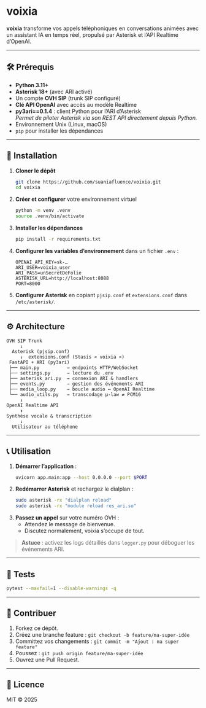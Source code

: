 # voixia

**voixia** transforme vos appels téléphoniques en conversations animées avec un assistant IA en temps réel, propulsé par Asterisk et l’API Realtime d’OpenAI.

---

## 🛠️ Prérequis

- **Python 3.11+**
- **Asterisk 18+** (avec ARI activé)
- Un compte **OVH SIP** (trunk SIP configuré)
- **Clé API OpenAI** avec accès au modèle Realtime
- **py3ari==0.1.4** : client Python pour l’ARI d’Asterisk  
  _Permet de piloter Asterisk via son REST API directement depuis Python._
- Environnement Unix (Linux, macOS)
- `pip` pour installer les dépendances

---

## 🚀 Installation

1. **Cloner le dépôt**
   ```bash
   git clone https://github.com/suaniafluence/voixia.git
   cd voixia
   ```

2. **Créer et configurer** votre environnement virtuel
   ```bash
   python -m venv .venv
   source .venv/bin/activate
   ```

3. **Installer les dépendances**
   ```bash
   pip install -r requirements.txt
   ```

4. **Configurer les variables d’environnement** dans un fichier `.env` :
   ```env
   OPENAI_API_KEY=sk-…
   ARI_USER=voixia_user
   ARI_PASS=unSecretDeFolie
   ASTERISK_URL=http://localhost:8088
   PORT=8000
   ```

5. **Configurer Asterisk** en copiant `pjsip.conf` et `extensions.conf` dans `/etc/asterisk/`.

---

## ⚙️ Architecture

```plaintext
OVH SIP Trunk
     ↓
  Asterisk (pjsip.conf)
     ↓  extensions.conf (Stasis « voixia »)
 FastAPI + ARI (py3ari)
 ├── main.py          → endpoints HTTP/WebSocket
 ├── settings.py      → lecture du .env
 ├── asterisk_ari.py  → connexion ARI & handlers
 ├── events.py        → gestion des événements ARI
 ├── media_loop.py    → boucle audio ↔ OpenAI Realtime
 └── audio_utils.py   → transcodage μ-law ⇄ PCM16
     ↓
OpenAI Realtime API
     ↕
Synthèse vocale & transcription
     ↓
  Utilisateur au téléphone
```  

---

## 📞 Utilisation

1. **Démarrer l’application** :
   ```bash
   uvicorn app.main:app --host 0.0.0.0 --port $PORT
   ```
2. **Redémarrer Asterisk** et rechargez le dialplan :
   ```bash
   sudo asterisk -rx "dialplan reload"
   sudo asterisk -rx "module reload res_ari.so"
   ```
3. **Passez un appel** sur votre numéro OVH : 
   - Attendez le message de bienvenue.
   - Discutez normalement, voixia s’occupe de tout.

> **Astuce** : activez les logs détaillés dans `logger.py` pour déboguer les événements ARI.

---

## 🧪 Tests

```bash
pytest --maxfail=1 --disable-warnings -q
```  

---

## 🤝 Contribuer

1. Forkez ce dépôt.
2. Créez une branche feature : `git checkout -b feature/ma-super-idée`
3. Committez vos changements : `git commit -m "Ajout : ma super feature"`
4. Poussez : `git push origin feature/ma-super-idée`
5. Ouvrez une Pull Request.

---

## 🦉 Licence

MIT © 2025
